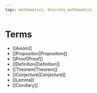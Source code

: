 ```yaml
---
tags: mathematics, discrete_mathematics
---
```


# Terms
- [[Axiom]]
- [[Proposition|Proposition]]
- [[Proof|Proof]]
- [[Definition|Definition]]
- [[Theorem|Theorem]]
- [[Conjecture|Conjecture]]
- [[Lemma]]
- [[Corollary]]
